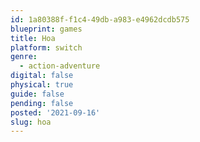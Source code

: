 ```yaml
---
id: 1a80388f-f1c4-49db-a983-e4962dcdb575
blueprint: games
title: Hoa
platform: switch
genre:
  - action-adventure
digital: false
physical: true
guide: false
pending: false
posted: '2021-09-16'
slug: hoa
---
```

